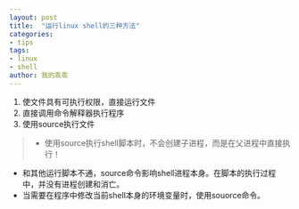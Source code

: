 ```yaml
---
layout: post
title:  "运行linux shell的三种方法"
categories: 
- tips
tags:  
- linux
- shell
author: 我的乖乖
---
```


1. 使文件具有可执行权限，直接运行文件
2. 直接调用命令解释器执行程序
3. 使用source执行文件
 > - 使用source执行shell脚本时，不会创建子进程，而是在父进程中直接执行！ 
 - 和其他运行脚本不通，source命令影响shell进程本身。在脚本的执行过程中，并没有进程创建和消亡。
 - 当需要在程序中修改当前shell本身的环境变量时，使用souorce命令。